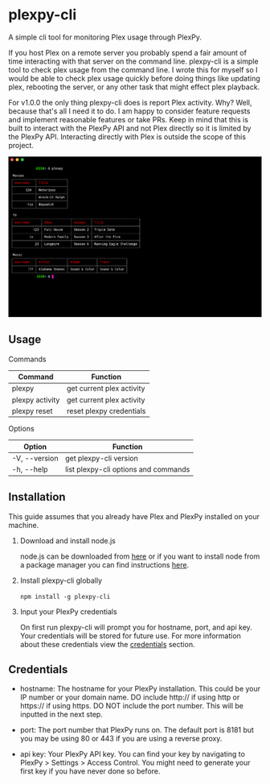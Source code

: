 # plexpy-cli

A simple cli tool for monitoring Plex usage through PlexPy.

If you host Plex on a remote server you probably spend a fair amount of time interacting with that server on the command line. plexpy-cli is a simple tool to check plex usage from the command line. I wrote this for myself so I would be able to check plex usage quickly before doing things like updating plex, rebooting the server, or any other task that might effect plex playback.

For v1.0.0 the only thing plexpy-cli does is report Plex activity. Why? Well, because that's all I need it to do. I am happy to consider feature requests and implement reasonable features or take PRs. Keep in mind that this is built to interact with the PlexPy API and not Plex directly so it is limited by the PlexPy API. Interacting directly with Plex is outside the scope of this project.

![plexpy-cli](assets/images/plexpy-cli.png)

## Usage

Commands

| Command         | Function                  |
| --------------- | ------------------------- |
| plexpy          | get current plex activity |
| plexpy activity | get current plex activity |
| plexpy reset    | reset plexpy credentials  |

Options

| Option        | Function                             |
| ------------- | ------------------------------------ |
| -V, --version | get plexpy-cli version               | 
| -h, --help    | list plexpy-cli options and commands |

## Installation

This guide assumes that you already have Plex and PlexPy installed on your machine.

1. Download and install node.js
  
    node.js can be downloaded from [here](https://nodejs.org/en/) or if you want to install node from a package manager you can find instructions [here](https://nodejs.org/en/download/package-manager/).
2. Install plexpy-cli globally

    `npm install -g plexpy-cli`
3. Input your PlexPy credentials

    On first run plexpy-cli will prompt you for hostname, port, and api key. Your credentials will be stored for future use. For more information about these credentials view the [credentials](#credentials) section.

## Credentials

- hostname: The hostname for your PlexPy installation. This could be your IP number or your domain name. DO include http:// if using http or https:// if using https. DO NOT include the port number. This will be inputted in the next step.

- port: The port number that PlexPy runs on. The default port is 8181 but you may be using 80 or 443 if you are using a reverse proxy.

- api key: Your PlexPy API key. You can find your key by navigating to PlexPy > Settings > Access Control. You might need to generate your first key if you have never done so before.